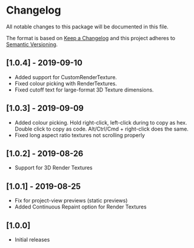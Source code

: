 # Changelog
All notable changes to this package will be documented in this file.

The format is based on [Keep a Changelog](http://keepachangelog.com/en/1.0.0/)
and this project adheres to [Semantic Versioning](http://semver.org/spec/v2.0.0.html).

## [1.0.4] - 2019-09-10
 - Added support for CustomRenderTexture.
 - Fixed colour picking with RenderTextures.
 - Fixed cutoff text for large-format 3D Texture dimensions.

## [1.0.3] - 2019-09-09
 - Added colour picking. Hold right-click, left-click during to copy as hex. Double click to copy as code. Alt/Ctrl/Cmd + right-click does the same.
 - Fixed long aspect ratio textures not scrolling properly

## [1.0.2] - 2019-08-26
 - Support for 3D Render Textures

## [1.0.1] - 2019-08-25
 - Fix for project-view previews (static previews)
 - Added Continuous Repaint option for Render Textures

## [1.0.0]
 - Initial releases